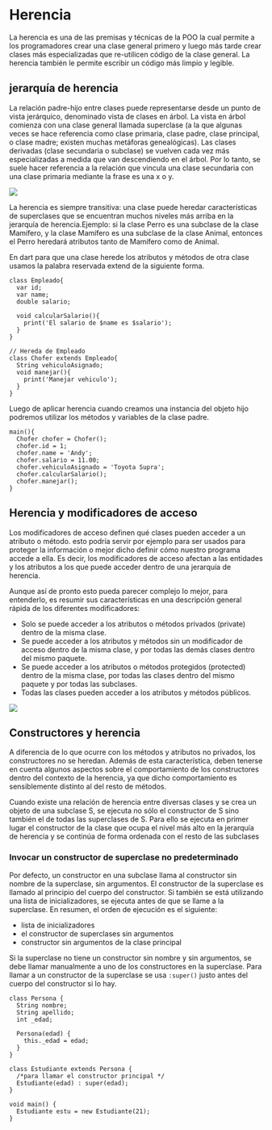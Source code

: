 # Herencia
La herencia es una de las premisas y técnicas de la POO la cual permite a los programadores crear una clase general primero y luego más tarde crear clases más especializadas que re-utilicen código de la clase general. La herencia también le permite escribir un código más limpio y legible.

## jerarquía de herencia
La relación padre-hijo entre clases puede representarse desde un punto de vista jerárquico, denominado vista de clases en árbol. La vista en árbol comienza con una clase general llamada superclase (a la que algunas veces se hace referencia como clase primaria, clase padre, clase principal, o clase madre; existen muchas metáforas genealógicas). Las clases derivadas (clase secundaria o subclase) se vuelven cada vez más especializadas a medida que van descendiendo en el árbol. Por lo tanto, se suele hacer referencia a la relación que vincula una clase secundaria con una clase primaria mediante la frase es una x o y.

![](https://ik.imagekit.io/smdxc0e2g3/userscontent2-endpoint/images/3c8f8432-1f9a-41c3-a2e8-74c8c8ee7e5f/8a2af1945e76f1239c606405f0881647.gif?tr=w-400,rt-0)

La herencia es siempre transitiva: una clase puede heredar características
de superclases que se encuentran muchos niveles más arriba en la jerarquía
de herencia.Ejemplo: si la clase Perro es una subclase de la clase Mamífero, y la clase Mamífero
es una subclase de la clase Animal, entonces el Perro heredará atributos tanto de
Mamífero como de Animal.

En dart para que una clase herede los atributos y métodos de otra clase usamos la palabra reservada extend de la siguiente forma.

```
class Empleado{
  var id;
  var name;
  double salario;

  void calcularSalario(){
    print('El salario de $name es $salario');
  }
}

// Hereda de Empleado
class Chofer extends Empleado{
  String vehiculoAsignado;
  void manejar(){
    print('Manejar vehiculo');
  }
}

```

Luego de aplicar herencia cuando creamos una instancia del objeto hijo podremos utilizar los métodos y variables de la clase padre.

```
main(){
  Chofer chofer = Chofer();
  chofer.id = 1;
  chofer.name = 'Andy';
  chofer.salario = 11.00;
  chofer.vehiculoAsignado = 'Toyota Supra';
  chofer.calcularSalario();
  chofer.manejar();
}

```
## Herencia y modificadores de acceso
Los modificadores de acceso definen qué clases pueden acceder a un atributo o método. esto podría servir por ejemplo para ser usados para proteger la información o mejor dicho definir cómo nuestro programa accede a ella. Es decir, los modificadores de acceso afectan a las entidades y los atributos a los que puede acceder dentro de una jerarquía de herencia.

Aunque así de pronto esto pueda parecer complejo lo mejor, para entenderlo, es resumir sus características en una descripción general rápida de los diferentes modificadores:

* Solo se puede acceder a los atributos o métodos privados (private) dentro de la misma clase.
* Se puede acceder a los atributos y métodos sin un modificador de acceso dentro de la misma clase, y por todas las            demás clases dentro del mismo paquete.
* Se puede acceder a los atributos o métodos protegidos (protected) dentro de la misma clase, por todas las clases dentro del  mismo paquete y por todas las subclases.
* Todas las clases pueden acceder a los atributos y métodos públicos.

![](https://drive.google.com/file/d/12jeKfHfdqBXK2LvT4H7pCPyuOVz9P7Ib/view?usp=sharing)

## Constructores y herencia
A diferencia de lo que ocurre con los métodos y atributos no privados, los constructores no se heredan. Además de esta característica, deben tenerse en cuenta algunos aspectos sobre el comportamiento de los constructores dentro del contexto de la herencia, ya que dicho comportamiento es sensiblemente distinto al del resto de métodos.

Cuando existe una relación de herencia entre diversas clases y se crea un objeto de una subclase S, se ejecuta no sólo el constructor de S sino también el de todas las superclases de S. Para ello se ejecuta en primer lugar el constructor de la clase que ocupa el nivel más alto en la jerarquía de herencia y se continúa de forma ordenada con el resto de las subclases

### Invocar un constructor de superclase no predeterminado
Por defecto, un constructor en una subclase llama al constructor sin nombre de la superclase, sin argumentos. El constructor de la superclase es llamado al principio del cuerpo del constructor. Si también se está utilizando una lista de inicializadores, se ejecuta antes de que se llame a la superclase. En resumen, el orden de ejecución es el siguiente:

* lista de inicializadores
* el constructor de superclases sin argumentos
* constructor sin argumentos de la clase principal

Si la superclase no tiene un constructor sin nombre y sin argumentos, se debe llamar manualmente a uno de los constructores en la superclase. Para llamar a un constructor de la superclase se usa `:super()` justo antes del cuerpo del constructor si lo hay.

```
class Persona {
  String nombre;
  String apellido;
  int _edad;

  Persona(edad) {
    this._edad = edad;
  }
}

class Estudiante extends Persona {
  /*para llamar el constructor principal */
  Estudiante(edad) : super(edad);
}

void main() {
  Estudiante estu = new Estudiante(21);
}
```
